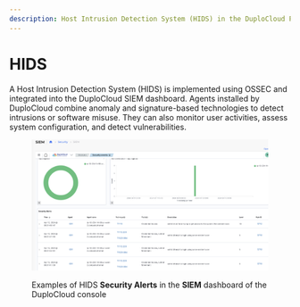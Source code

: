 ```yaml
---
description: Host Intrusion Detection System (HIDS) in the DuploCloud Portal
---
```


# HIDS

A Host Intrusion Detection System (HIDS) is implemented using OSSEC and integrated into the DuploCloud SIEM dashboard. Agents installed by DuploCloud combine anomaly and signature-based technologies to detect intrusions or software misuse. They can also monitor user activities, assess system configuration, and detect vulnerabilities.

<figure><img src="../../.gitbook/assets/image (147).png" alt=""><figcaption><p>Examples of HIDS <strong>Security Alerts</strong> in the <strong>SIEM</strong> dashboard of the DuploCloud console</p></figcaption></figure>

